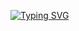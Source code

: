 [![Typing SVG](https://readme-typing-svg.demolab.com?font=Fira+Code&size=30&pause=1000&random=false&width=435&lines=%3C%2F+Welcome!+%2F%3E)](https://git.io/typing-svg)
